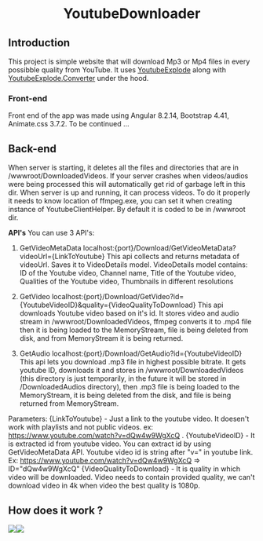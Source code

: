 <h1 align="center">YoutubeDownloader</h1>

<h2>Introduction</h2>
This project is simple website that will download Mp3 or Mp4 files in every possibble quality from YouTube. It uses <a href="https://github.com/Tyrrrz/YoutubeExplode">YoutubeExplode</a> along with <a href="https://github.com/Tyrrrz/YoutubeExplode.Converter">YoutubeExplode.Converter</a> under the hood. 
<h3>Front-end</h3>
Front end of the app was made using Angular 8.2.14, Bootstrap 4.41, Animate.css 3.7.2. To be continued ...



<h2>Back-end</h2>
When server is starting, it deletes all the files and directories that are in /wwwroot/DownloadedVideos. If your server crashes when videos/audios were being processed this will automatically get rid of garbage left in this dir. When server is up and running, it can process videos. To do it properly it needs to know location of ffmpeg.exe, you can set it when creating instance of YoutubeClientHelper. By default it is coded to be in /wwwroot dir.

**API's**
You can use 3 API's:

1. GetVideoMetaData 
localhost:{port}/Download/GetVideoMetaData?videoUrl={LinkToYoutube}
This api collects and returns metadata of videoUrl. Saves it to VideoDetails model. VideoDetails model contains: ID of the Youtube video, Channel name, Title of the Youtube video, Qualities of the Youtube video, Thumbnails in different resolutions

2. GetVideo
localhost:{port}/Download/GetVideo?id={YoutubeVideoID}&quality={VideoQualityToDownload}
This api downloads Youtube video based on it's id. It stores video and audio stream in /wwwroot/DownloadedVideos, ffmpeg converts it to .mp4 file then it is being loaded to the MemoryStream, file is being deleted from disk, and from MemoryStream it is being returned.

3. GetAudio
localhost:{port}/Download/GetAudio?id={YoutubeVideoID}
This api lets you download .mp3 file in highest possible bitrate. It gets youtube ID, downloads it and stores in /wwwroot/DownloadedVideos (this directory is just temporarily, in the future it will be stored in /DownloadedAudios directory), then .mp3 file is being loaded to the MemoryStream, it is being deleted from the disk, and file is being returned from MemoryStream.

Parameters:
{LinkToYoutube} - Just a link to the youtube video. It doesen't work with playlists and not public videos. ex: https://www.youtube.com/watch?v=dQw4w9WgXcQ .
{YoutubeVideoID} - It is extracted id from youtube video. You can extract id by using GetVideoMetaData API. Youtube video id is string after "v=" in youtube link. Ex: https://www.youtube.com/watch?v=dQw4w9WgXcQ => ID="dQw4w9WgXcQ"
{VideoQualityToDownload} - It is quality in which video will be downloaded. Video needs to contain provided quality, we can't download video in 4k when video the best quality is 1080p.

<h2>How does it work ? </h2>
<img src="https://media.giphy.com/media/U5J6siZVheaK47wj53/giphy.gif" /><img src="https://media.giphy.com/media/LrLJaJTGvFB3qZ2wx8/giphy.gif" />
